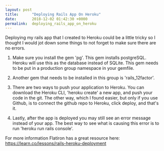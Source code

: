 ```yaml
---
layout: post
title:      "Deploying Rails App On Heroku"
date:       2018-12-02 01:42:30 +0000
permalink:  deploying_rails_app_on_heroku
---
```



Deploying my rails app that I created to Heroku could be a little tricky so I thought I would jot down some things to not forget to make sure there are no errors. 

1. Make sure you install the gem 'pg'. This gem installs postgreSQL. Heroku will use this as the database instead of SQLite. This gem needs to be put in a production group namespace in your gemfile. 

2. Another gem that needs to be installed in this group is 'rails_12factor'.

3. There are two ways to push your application to Heroku. You can download the Heroku CLI, 'heroku create' a new app, and push your code in the git. The other way, which I found easier, but only if you use Github, is to connect the github repo to Heroku, click deploy, and that's it. 

4. Lastly, after the app is deployed you may still see an error message instead of your app. The best way to see what is causing this error is to run 'heroku run rails console'. 

For more information Flatiron has a great resource here: https://learn.co/lessons/rails-heroku-deployment


